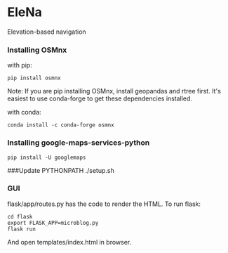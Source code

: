 # EleNa
Elevation-based navigation

### Installing OSMnx
with pip:
```
pip install osmnx
```
Note: If you are pip installing OSMnx, install geopandas and rtree first. It's easiest to use conda-forge to get these dependencies installed.

with conda:
```
conda install -c conda-forge osmnx
```

### Installing google-maps-services-python
```
pip install -U googlemaps

```
###Update PYTHONPATH
./setup.sh

### GUI
flask/app/routes.py has the code to render the HTML.
To run flask:
```
cd flask
export FLASK_APP=microblog.py
flask run
```
And open templates/index.html in browser.

